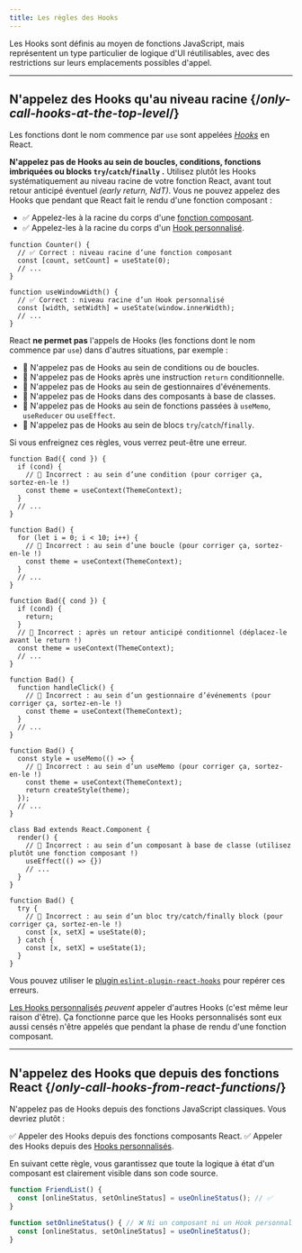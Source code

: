 ```yaml
---
title: Les règles des Hooks
---
```


<Intro>

Les Hooks sont définis au moyen de fonctions JavaScript, mais représentent un type particulier de logique d'UI réutilisables, avec des restrictions sur leurs emplacements possibles d'appel.

</Intro>

<InlineToc />

---

## N'appelez des Hooks qu'au niveau racine {/*only-call-hooks-at-the-top-level*/}

Les fonctions dont le nom commence par `use` sont appelées [*Hooks*](/reference/react) en React.

**N'appelez pas de Hooks au sein de boucles, conditions, fonctions imbriquées ou blocks `try`/`catch`/`finally` .** Utilisez plutôt les Hooks systématiquement au niveau racine de votre fonction React, avant tout retour anticipé éventuel *(early return, NdT)*. Vous ne pouvez appelez des Hooks que pendant que React fait le rendu d'une fonction composant :

* ✅ Appelez-les à la racine du corps d'une [fonction composant](/learn/your-first-component).
* ✅ Appelez-les à la racine du corps d'un [Hook personnalisé](/learn/reusing-logic-with-custom-hooks).

```js{2-3,8-9}
function Counter() {
  // ✅ Correct : niveau racine d’une fonction composant
  const [count, setCount] = useState(0);
  // ...
}

function useWindowWidth() {
  // ✅ Correct : niveau racine d’un Hook personnalisé
  const [width, setWidth] = useState(window.innerWidth);
  // ...
}
```

React **ne permet pas** l'appels de Hooks (les fonctions dont le nom commence par `use`) dans d'autres situations, par exemple :

* 🔴 N'appelez pas de Hooks au sein de conditions ou de boucles.
* 🔴 N'appelez pas de Hooks après une instruction `return` conditionnelle.
* 🔴 N'appelez pas de Hooks au sein de gestionnaires d'événements.
* 🔴 N'appelez pas de Hooks dans des composants à base de classes.
* 🔴 N'appelez pas de Hooks au sein de fonctions passées à `useMemo`, `useReducer` ou `useEffect`.
* 🔴 N'appelez pas de Hooks au sein de blocs `try`/`catch`/`finally`.

Si vous enfreignez ces règles, vous verrez peut-être une erreur.

```js{3-4,11-12,20-21}
function Bad({ cond }) {
  if (cond) {
    // 🔴 Incorrect : au sein d’une condition (pour corriger ça, sortez-en-le !)
    const theme = useContext(ThemeContext);
  }
  // ...
}

function Bad() {
  for (let i = 0; i < 10; i++) {
    // 🔴 Incorrect : au sein d’une boucle (pour corriger ça, sortez-en-le !)
    const theme = useContext(ThemeContext);
  }
  // ...
}

function Bad({ cond }) {
  if (cond) {
    return;
  }
  // 🔴 Incorrect : après un retour anticipé conditionnel (déplacez-le avant le return !)
  const theme = useContext(ThemeContext);
  // ...
}

function Bad() {
  function handleClick() {
    // 🔴 Incorrect : au sein d’un gestionnaire d’événements (pour corriger ça, sortez-en-le !)
    const theme = useContext(ThemeContext);
  }
  // ...
}

function Bad() {
  const style = useMemo(() => {
    // 🔴 Incorrect : au sein d’un useMemo (pour corriger ça, sortez-en-le !)
    const theme = useContext(ThemeContext);
    return createStyle(theme);
  });
  // ...
}

class Bad extends React.Component {
  render() {
    // 🔴 Incorrect : au sein d’un composant à base de classe (utilisez plutôt une fonction composant !)
    useEffect(() => {})
    // ...
  }
}

function Bad() {
  try {
    // 🔴 Incorrect : au sein d’un bloc try/catch/finally block (pour corriger ça, sortez-en-le !)
    const [x, setX] = useState(0);
  } catch {
    const [x, setX] = useState(1);
  }
}
```

Vous pouvez utiliser le [plugin `eslint-plugin-react-hooks`](https://www.npmjs.com/package/eslint-plugin-react-hooks) pour repérer ces erreurs.

<Note>

[Les Hooks personnalisés](/learn/reusing-logic-with-custom-hooks) *peuvent* appeler d'autres Hooks (c'est même leur raison d'être). Ça fonctionne parce que les Hooks personnalisés sont eux aussi censés n'être appelés que pendant la phase de rendu d'une fonction composant.

</Note>

---

## N'appelez des Hooks que depuis des fonctions React {/*only-call-hooks-from-react-functions*/}

N'appelez pas de Hooks depuis des fonctions JavaScript classiques.  Vous devriez plutôt :

✅ Appeler des Hooks depuis des fonctions composants React.
✅ Appeler des Hooks depuis des [Hooks personnalisés](/learn/reusing-logic-with-custom-hooks#extracting-your-own-custom-hook-from-a-component).

En suivant cette règle, vous garantissez que toute la logique à état d'un composant est clairement visible dans son code source.

```js {2,5}
function FriendList() {
  const [onlineStatus, setOnlineStatus] = useOnlineStatus(); // ✅
}

function setOnlineStatus() { // ❌ Ni un composant ni un Hook personnalisé !
  const [onlineStatus, setOnlineStatus] = useOnlineStatus();
}
```
